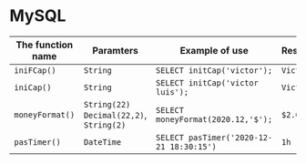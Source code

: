 # MySQL



| The function name   |                 Paramters                    |               Example of use              |      Result\Return      |
|---------------------|----------------------------------------------|-------------------------------------------|-------------------------|
|      `iniFCap()`    |                 `String`                     |    `SELECT initCap('victor');`            |      `Victor`           |
|      `iniCap()`     |                 `String`                     |    `SELECT initCap('victor luis');`       |      `Victor Luis`      |
|  `moneyFormat()`    | `String(22)` `Decimal(22,2)`, `String(2)`    |    `SELECT moneyFormat(2020.12,'$');`     |      `$2.020,12`        |
|     `pasTimer()`    |                 `DateTime`                   |  `SELECT pasTimer('2020-12-21 18:30:15')` |      `1h`               |
